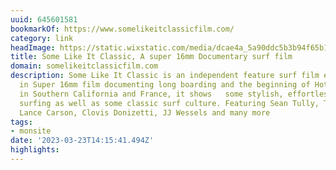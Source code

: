 ```yaml
---
uuid: 645601581
bookmarkOf: https://www.somelikeitclassicfilm.com/
category: link
headImage: https://static.wixstatic.com/media/dcae4a_5a90ddc5b3b94f65b1d6625111982bfa~mv2.jpg/v1/fill/w_1818,h_1228,al_c/dcae4a_5a90ddc5b3b94f65b1d6625111982bfa~mv2.jpg
title: Some Like It Classic, A super 16mm Documentary surf film
domain: somelikeitclassicfilm.com
description: Some Like It Classic is an independent feature surf film entirely shot
  in Super 16mm film documenting long boarding and the beginning of Hotdogging  Filmed
  in Southern California and France, it shows   some stylish, effortless and smooth
  surfing as well as some classic surf culture. Featuring Sean Tully, Tyler Warren,
  Lance Carson, Clovis Donizetti, JJ Wessels and many more
tags:
- monsite
date: '2023-03-23T14:15:41.494Z'
highlights: 
---
```



